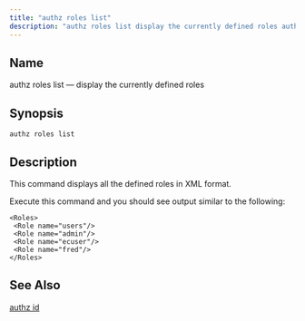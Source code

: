 ```yaml
---
title: "authz roles list"
description: "authz roles list display the currently defined roles authz roles list This command displays all the defined roles in XML format Execute this command and you should see output similar to the following authz id..."
---
```


<a name="console_commands.authz_roles_list"></a> 
## Name

authz roles list — display the currently defined roles

## Synopsis

`authz roles list`

<a name="idp11711456"></a> 
## Description

This command displays all the defined roles in XML format.

Execute this command and you should see output similar to the following:

```
<Roles>
 <Role name="users"/>
 <Role name="admin"/>
 <Role name="ecuser"/>
 <Role name="fred"/>
</Roles>
```
<a name="idp11714176"></a> 
## See Also

[authz id](console_commands.authz_id "authz id")